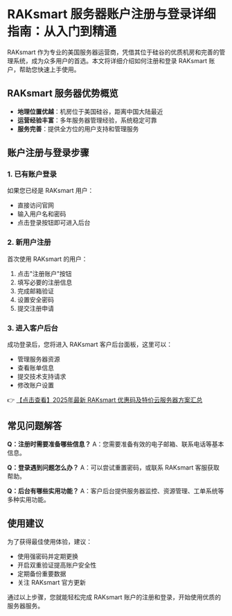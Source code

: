 # RAKsmart 服务器账户注册与登录详细指南：从入门到精通

RAKsmart 作为专业的美国服务器运营商，凭借其位于硅谷的优质机房和完善的管理系统，成为众多用户的首选。本文将详细介绍如何注册和登录 RAKsmart 账户，帮助您快速上手使用。

## RAKsmart 服务器优势概览

- **地理位置优越**：机房位于美国硅谷，距离中国大陆最近
- **运营经验丰富**：多年服务器管理经验，系统稳定可靠
- **服务完善**：提供全方位的用户支持和管理服务

## 账户注册与登录步骤

### 1. 已有账户登录
如果您已经是 RAKsmart 用户：
- 直接访问官网
- 输入用户名和密码
- 点击登录按钮即可进入后台

### 2. 新用户注册
首次使用 RAKsmart 的用户：
1. 点击"注册账户"按钮
2. 填写必要的注册信息
3. 完成邮箱验证
4. 设置安全密码
5. 提交注册申请

### 3. 进入客户后台
成功登录后，您将进入 RAKsmart 客户后台面板，这里可以：
- 管理服务器资源
- 查看账单信息
- 提交技术支持请求
- 修改账户设置

👉 [【点击查看】2025年最新 RAKsmart 优惠码及特价云服务器方案汇总](https://bit.ly/raksmart)

## 常见问题解答

**Q：注册时需要准备哪些信息？**
A：您需要准备有效的电子邮箱、联系电话等基本信息。

**Q：登录遇到问题怎么办？**
A：可以尝试重置密码，或联系 RAKsmart 客服获取帮助。

**Q：后台有哪些实用功能？**
A：客户后台提供服务器监控、资源管理、工单系统等多种实用功能。

## 使用建议

为了获得最佳使用体验，建议：
- 使用强密码并定期更换
- 开启双重验证提高账户安全性
- 定期备份重要数据
- 关注 RAKsmart 官方更新

通过以上步骤，您就能轻松完成 RAKsmart 账户的注册和登录，开始使用优质的服务器服务。